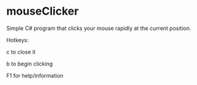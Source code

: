 mouseClicker
============

Simple C# program that clicks your mouse rapidly at the current position.

Hotkeys:

c to close it

b to begin clicking

F1 for help/information
